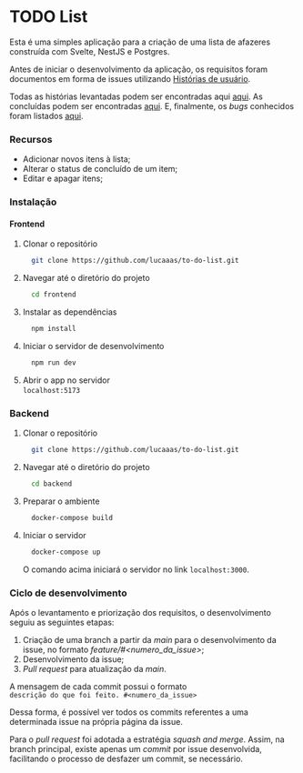# TODO List

Esta é uma simples aplicação para a criação de uma lista de afazeres construída
com Svelte, NestJS e Postgres.

Antes de iniciar o desenvolvimento da aplicação, os requisitos foram documentos
em forma de issues utilizando [Histórias de usuário](extremeprogramming.org/rules/userstories.html).

Todas as histórias levantadas podem ser encontradas aqui [aqui](https://github.com/lucaaas/to-do-list/issues?q=is%3Aissue+label%3Aenhancement+).
As concluídas podem ser encontradas [aqui](https://github.com/lucaaas/to-do-list/issues?q=is%3Aissue+label%3Aenhancement+is%3Aclosed).
E, finalmente, os _bugs_ conhecidos foram listados [aqui](https://github.com/lucaaas/to-do-list/issues?q=is%3Aissue+label%3Abug).

### Recursos

- Adicionar novos itens à lista;
- Alterar o status de concluído de um item;
- Editar e apagar itens;

### Instalação

#### Frontend

1. Clonar o repositório  
    ```bash
      git clone https://github.com/lucaaas/to-do-list.git
    ```
2. Navegar até o diretório do projeto  
    ```bash
      cd frontend
    ```
3. Instalar as dependências
    ```bash
      npm install
    ```
4. Iniciar o servidor de desenvolvimento
    ```bash
      npm run dev
    ```
5. Abrir o app no servidor  
   `localhost:5173`

### Backend

1. Clonar o repositório
    ```bash
      git clone https://github.com/lucaaas/to-do-list.git
    ```
2. Navegar até o diretório do projeto
    ```bash
      cd backend
    ```
3. Preparar o ambiente
    ```bash
      docker-compose build
    ```
4. Iniciar o servidor
    ```bash
      docker-compose up 
    ```
    O comando acima iniciará o servidor no link `localhost:3000`.


### Ciclo de desenvolvimento

Após o levantamento e priorização dos requisitos, o desenvolvimento seguiu as seguintes etapas:

1. Criação de uma branch a partir da _main_ para o desenvolvimento da issue, no formato _feature/#\<numero_da_issue>_;
2. Desenvolvimento da issue;
3. _Pull request_ para atualização da _main_.

A mensagem de cada commit possui o formato  
    `descrição do que foi feito. #<numero_da_issue>`  

Dessa forma, é possível ver todos os commits referentes a uma determinada issue na própria página da issue.

Para o _pull request_ foi adotada a estratégia _squash and merge_. Assim, na branch principal, existe apenas
um _commit_ por issue desenvolvida, facilitando o processo de desfazer um commit, se necessário.